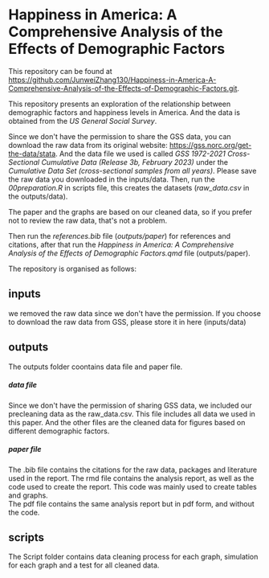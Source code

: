 # Happiness in America: A Comprehensive Analysis of the Effects of Demographic Factors

This repository can be found at https://github.com/JunweiZhang130/Happiness-in-America-A-Comprehensive-Analysis-of-the-Effects-of-Demographic-Factors.git.   

This repository presents an exploration of the relationship between demographic factors and happiness levels in America. And the data is obtained from the *US General Social Survey*.      

Since we don't have the permission to share the GSS data, you can download the raw data from its original website: https://gss.norc.org/get-the-data/stata. And the data file we used is called *GSS 1972-2021 Cross-Sectional Cumulative Data (Release 3b, February 2023)* under the *Cumulative Data Set (cross-sectional samples from all years)*. Please save the raw data you downloaded in the inputs/data. Then, run the *00preparation.R* in scripts file, this creates the datasets (*raw_data.csv* in the outputs/data).           
                                     
The paper and the graphs are based on our cleaned data, so if you prefer not to review the raw data, that's not a problem.                  

Then run the *references.bib* file (*outputs/paper*) for references and citations, after that run the *Happiness in America: A Comprehensive Analysis of the Effects of Demographic Factors.qmd* file (outputs/paper).                     


The repository is organised as follows:                  
## inputs                
we removed the raw data since we don't have the permission. If you choose to download the raw data from GSS, please store it in here (inputs/data)                

## outputs                   
The outputs folder coontains data file and paper file.                 
##### data file                     
Since we don't have the permission of sharing GSS data, we included our precleaning data as the raw_data.csv. This file includes all data we used in this paper. And the other files are the cleaned data for figures based on different demographic factors.                           

##### paper file              
The .bib file contains the citations for the raw data, packages and literature used in the report.
The rmd file contains the analysis report, as well as the code used to create the report. This code was mainly used to create tables and graphs.               
The pdf file contains the same analysis report but in pdf form, and without the code.              

## scripts            
The Script folder contains data cleaning process for each graph, simulation for each graph and a test for all cleaned data.             
 
